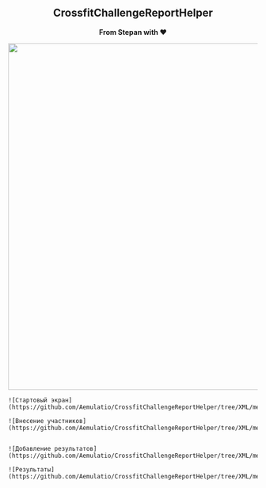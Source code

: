 <div align="center">    
    <h2>CrossfitChallengeReportHelper</h2>
    <p align="center">
        <p><b>From Stepan with ♥</b></p>
    </p>
</div>





<div>
    <img src="https://github.com/Aemulatio/CrossfitChallengeReportHelper/tree/XML/media/start.png" width = 700>
    
</div>


    ![Стартовый экран](https://github.com/Aemulatio/CrossfitChallengeReportHelper/tree/XML/media/start.png)

    ![Внесение участников](https://github.com/Aemulatio/CrossfitChallengeReportHelper/tree/XML/media/addPersonPage.png)


    ![Добавление результатов](https://github.com/Aemulatio/CrossfitChallengeReportHelper/tree/XML/media/addResultPage.png)

    ![Результаты](https://github.com/Aemulatio/CrossfitChallengeReportHelper/tree/XML/media/ShowPageResult.png)





